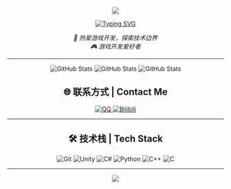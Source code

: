 <div align="center">

<!-- 科幻动态欢迎Banner -->
<img src="https://capsule-render.vercel.app/api?type=waving&color=gradient&customColorList=6,11,20&height=200&section=header&text=欢迎%20来到%20猫猫D菌%20的仓库&fontSize=50&fontAlignY=35&animation=twinkling&fontColor=gradient" />

<!-- 动态打字效果的自我介绍 -->
<p align="center">
  <a href="https://github.com/DenverCoder1/readme-typing-svg">
    <img src="https://readme-typing-svg.demolab.com?font=Fira+Code&size=22&duration=3000&pause=1000&color=36BCF7FF&center=true&vCenter=true&multiline=true&width=600&height=100&lines=Hi+there!+I'm+a+passionate+developer+%F0%9F%9A%80;Exploring+the+frontiers+of+technology;Game+Dev+%7C+Software+Engineer+%7C+Tech+Enthusiast" alt="Typing SVG" />
  </a>
</p>

<p align="center">
  <em>
    🌌 热爱游戏开发，探索技术边界 <br>
    🎮 游戏开发爱好者
  </em>
</p>

---
![GitHub Stats](https://github-readme-stats.vercel.app/api?username=%25E7%258C%25AB%25E7%258C%25AB&theme=default&show_icons=true&hide_border=true&count_private=true)
![GitHub Stats](https://github-readme-stats.vercel.app/api/top-langs/?username=%25E7%258C%25AB%25E7%258C%25AB&theme=default&show_icons=true&hide_border=true&layout=compact)
![GitHub Stats](https://streak-stats.demolab.com?user=%25E7%258C%25AB%25E7%258C%25AB&theme=default&hide_border=true)

## 🌐 联系方式 | Contact Me

<p align="center">
  <a href="https://qm.qq.com/q/Y9qMERwx4Q">
    <img src="https://img.shields.io/badge/QQ-EB1923?style=for-the-badge&logo=tencent-qq&logoColor=white" alt="QQ" />
  </a>
  <a href="https://space.bilibili.com/104644407">
    <img src="https://img.shields.io/badge/Bilibili-00A1D6?style=for-the-badge&logo=bilibili&logoColor=white" alt="Bilibili" />
  </a>
</p>

---

## 🛠️ 技术栈 | Tech Stack

<p align="center">
  <img src="https://img.shields.io/badge/Git-F05032?style=for-the-badge&logo=git&logoColor=white" alt="Git" />
  <img src="https://img.shields.io/badge/Unity-000000?style=for-the-badge&logo=unity&logoColor=white" alt="Unity" />
  <img src="https://img.shields.io/badge/C%23-239120?style=for-the-badge&logo=c-sharp&logoColor=white" alt="C#" />
  <img src="https://img.shields.io/badge/Python-3776AB?style=for-the-badge&logo=python&logoColor=white" alt="Python" />
  <img src="https://img.shields.io/badge/C++-00599C?style=for-the-badge&logo=c%2B%2B&logoColor=white" alt="C++" />
  <img src="https://img.shields.io/badge/C-A8B9CC?style=for-the-badge&logo=c&logoColor=white" alt="C" />
</p>

---

<img src="https://capsule-render.vercel.app/api?type=waving&color=gradient&customColorList=6,11,20&height=100&section=footer" />

</div>
